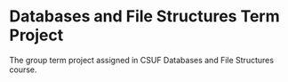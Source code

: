 # Databases and File Structures Term Project
The group term project assigned in CSUF Databases and File Structures course.
